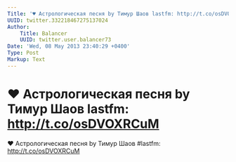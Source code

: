 ```yaml
---
Title: '♥ Астрологическая песня by Тимур Шаов lastfm: http://t.co/osDVOXRCuM'
UUID: twitter.332218467275137024
Author:
    Title: Balancer
    UUID: twitter.user.balancer73
Date: 'Wed, 08 May 2013 23:40:29 +0400'
Type: Post
Markup: Text
---
```


# ♥ Астрологическая песня by Тимур Шаов lastfm: http://t.co/osDVOXRCuM

♥ Астрологическая песня by Тимур Шаов #lastfm:
http://t.co/osDVOXRCuM